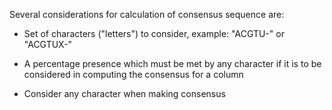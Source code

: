 Several considerations for calculation of consensus sequence are:

- Set of characters ("letters") to consider, example: "ACGTU-" or "ACGTUX-"

- A percentage presence which must be met by any character if it is to be considered in computing the consensus for a column

- Consider any character when making consensus